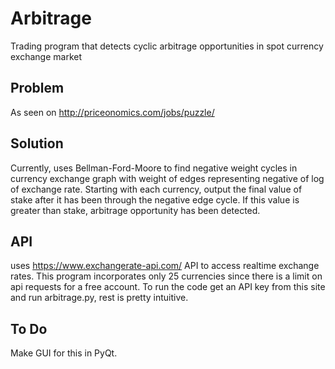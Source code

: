 # Arbitrage
Trading program that detects cyclic arbitrage opportunities in spot currency exchange market

## Problem
As seen on http://priceonomics.com/jobs/puzzle/ 

## Solution
Currently, uses Bellman-Ford-Moore to find negative weight cycles in currency exchange graph
with weight of edges representing negative of log of exchange rate. Starting with each currency,
output the final value of stake after it has been through the negative edge cycle. If this value is 
greater than stake, arbitrage opportunity has been detected.

## API
uses https://www.exchangerate-api.com/ API to access realtime exchange rates. This program incorporates only
25 currencies since there is a limit on api requests for a free account. To run the code get an API key from this site and run
arbitrage.py, rest is pretty intuitive.

## To Do
Make GUI for this in PyQt.

